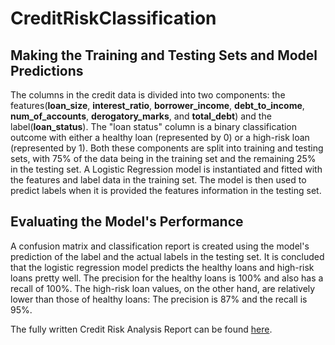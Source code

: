# CreditRiskClassification



## Making the Training and Testing Sets and Model Predictions

The columns in the credit data is divided into two components: the features(**loan_size**, **interest_ratio**, **borrower_income**, **debt_to_income**, **num_of_accounts**, **derogatory_marks**, and **total_debt**) and the label(**loan_status**). The "loan status" column is a binary classification outcome with either a healthy loan (represented by 0) or a high-risk loan (represented by 1). Both these components are split into training and testing sets, with 75% of the data being in the training set and the remaining 25% in the testing set. A Logistic Regression model is instantiated and fitted with the features and label data in the training set. The model is then used to predict labels when it is provided the features information in the testing set. 


## Evaluating the Model's Performance 

A confusion matrix and classification report is created using the model's prediction of the label and the actual labels in the testing set. It is concluded that the logistic regression model predicts the healthy loans and high-risk loans pretty well. The precision for the healthy loans is 100% and also has a recall of 100%. The high-risk loan values, on the other hand, are relatively lower than those of healthy loans: The precision is 87% and the recall is 95%.


The fully written Credit Risk Analysis Report can be found [here](https://github.com/palraval/CreditRiskClassification/blob/main/report.md).

